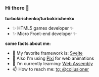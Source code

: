 ### Hi there 👋

**turbokirichenko/turbokirichenko**
- ✨ HTML5 games developer ✨
- ✨ Micro Front-end developer ✨

**some facts about me:**
- 🚀 My favorite framework is: [Svelte](https://svelte.dev)
- 🍉 Also I'm using [Pixi](https://pixijs.com) for web animations
- 🌱 I’m currently learning: [Web Assembly](https://webassembly.org/)
- 📫 How to reach me: [tg: @collusioner](https://t.me/collusioner)
